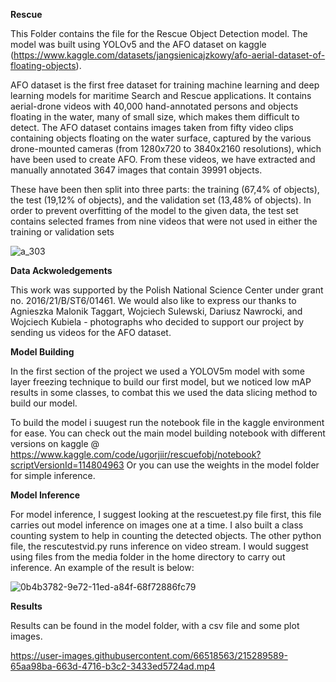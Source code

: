 **Rescue**

This Folder contains the file for the Rescue Object Detection model. The model was built using YOLOv5 and the AFO dataset on kaggle 
(https://www.kaggle.com/datasets/jangsienicajzkowy/afo-aerial-dataset-of-floating-objects).

AFO dataset is the first free dataset for training machine learning and deep learning models for maritime Search and Rescue applications. 
It contains aerial-drone videos with 40,000 hand-annotated persons and objects floating in the water, many of small size, which makes them difficult to detect.
The AFO dataset contains images taken from fifty video clips containing objects floating on the water surface, 
captured by the various drone-mounted cameras (from 1280x720 to 3840x2160 resolutions), which have been used to create AFO. 
From these videos, we have extracted and manually annotated 3647 images that contain 39991 objects.

These have been then split into three parts: the training (67,4% of objects), the test (19,12% of objects), and the validation set (13,48% of objects). 
In order to prevent overfitting of the model to the given data, the test set contains selected frames from nine videos that were not used in either the training or validation sets

![a_303](https://user-images.githubusercontent.com/66518563/215276839-9f499afd-001f-4d95-8ca0-6a73e61f5fc3.jpg)

**Data Ackwoledgements**

This work was supported by the Polish National Science Center under grant no. 2016/21/B/ST6/01461. We would also like to express our thanks to Agnieszka Malonik Taggart,
Wojciech Sulewski, Dariusz Nawrocki, and Wojciech Kubiela - photographs who decided to support our project by sending us videos for the AFO dataset.

**Model Building**

In the first section of the project we used a YOLOV5m model with some layer freezing technique to build our first model, but we noticed low mAP results in some classes, to combat this we used the data slicing method to build our model. 

To  build the model i suugest run the notebook file in the kaggle environment for ease. 
You can check out the main model building notebook with different versions on kaggle @ https://www.kaggle.com/code/ugorjiir/rescuefobj/notebook?scriptVersionId=114804963
Or you can use the weights in the model folder for simple inference.

**Model Inference**

For model inference, I suggest looking at the rescuetest.py file first, this file carries out model inference on images one at a time. 
I also built a class counting system to help in counting the detected objects. The other python file, the rescutestvid.py runs inference on video stream. 
I would suggest using files from the media folder in the home directory to carry out inference.
An example of the result is below:

![0b4b3782-9e72-11ed-a84f-68f72886fc79](https://user-images.githubusercontent.com/66518563/215276871-5dbfb472-2b9f-484d-b942-e5527eab7379.jpg)


**Results**

Results can be found in the model folder, with a csv file and some plot images.



https://user-images.githubusercontent.com/66518563/215289589-65aa98ba-663d-4716-b3c2-3433ed5724ad.mp4


